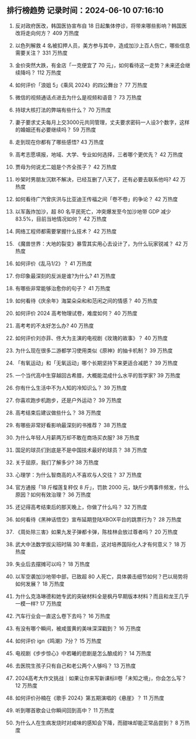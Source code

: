 
## 排行榜趋势 记录时间：2024-06-10 07:16:10
  
  1. 反对政府医改，韩国医协宣布自 18 日起集体停诊，将带来哪些影响？韩国医改将走向何方？ 409 万热度
    
  2. 以色列解救 4 名被扣押人员，美方参与其中，造成加沙上百人伤亡，哪些信息需要关注？ 331 万热度
    
  3. 金价突然大跌，有金店「一克便宜了 70 元」，如何看待这一走势？未来还会继续降吗？ 112 万热度
    
  4. 如何评价「浪姐 5」《乘风 2024》的四公舞台？ 77 万热度
    
  5. 微信的视频通话点进去为什么是视频和语音？ 73 万热度
    
  6. 持球大核打法的弊端有些什么？ 70 万热度
    
  7. 妻子要求丈夫每月上交3000元共同管理，丈夫要求密码一人设3个数字，这样的婚姻还有必要继续吗？ 59 万热度
    
  8. 走到现在你都有了哪些感悟? 43 万热度
    
  9. 高考志愿填报，地域、大学、专业如何选择，三者哪个更优先？ 42 万热度
    
  10. 贾母为何说尤二姐是个齐全孩子？ 42 万热度
    
  11. 吵架时男朋友沉默不解决，已经互删了八天了，还有必要去联系他吗? 42 万热度
    
  12. 如何看待广汽曾庆洪与比亚迪王传福之间「卷不卷」的争论？ 42 万热度
    
  13. 以军轰炸加沙，超 80 名平民死亡，冲突爆发至今加沙地带 GDP 减少 83.5%，目前当地情况如何？ 42 万热度
    
  14. 网络工程师都需要掌握什么技术？ 42 万热度
    
  15. 《魔兽世界：大地的裂变》暴雪其实用心去设计了，为什么玩家锐减？ 42 万热度
    
  16. 如何评价《乱马1/2》？ 41 万热度
    
  17. 你印象最深刻的反派是谁?为什么? 41 万热度
    
  18. 有哪些非常能够治愈你的句子？ 41 万热度
    
  19. 如何看待《庆余年》海棠朵朵和和范闲之间的情感？ 40 万热度
    
  20. 如何评价 2024 高考物理试卷，难度如何？ 40 万热度
    
  21. 高考考的不太好怎么办? 40 万热度
    
  22. 如何评价刘亦菲、佟大为主演的电视剧《玫瑰的故事》？ 40 万热度
    
  23. 为什么现在很多二游都学习使用类似《原神》的抽卡机制？ 39 万热度
    
  24. 「有氧运动」和「无氧运动」哪个长期坚持下来更适合减肥？ 39 万热度
    
  25. 一个当代高中生穿越回古希腊，大概能混成什么水平的哲学家? 39 万热度
    
  26. 你有什么生活中不为人知的冷知识么？ 39 万热度
    
  27. 你喜欢跑步机跑步，还是户外运动？ 39 万热度
    
  28. 高考结束后建议做些什么？ 38 万热度
    
  29. 有哪些非常好看影响最深刻的书推荐？ 38 万热度
    
  30. 为什么年轻人月薪两万却不敢在商场买衣服? 38 万热度
    
  31. 国足的球员们到底是不是中国技术最好的球员？ 38 万热度
    
  32. 关于屈原，我们了解多少? 38 万热度
    
  33. 心理学：为什么智商高的人不喜欢与人交往？ 37 万热度
    
  34. 官方通报「18 斤榴莲复秤仅 8 斤」，罚款 2000 元，缺斤少两事件频发，什么原因？如何有效治理？ 36 万热度
    
  35. 还记得高考结束后的那天晚上，你做了什么吗？ 32 万热度
    
  36. 如何看待《黑神话悟空》宣布延期登陆XBOX平台的跳票行为？ 28 万热度
    
  37. 《周处除三害》如果九发子弹都卡弹，陈桂林会放过尊者吗？ 20 万热度
    
  38. 武大中法数学拔尖班时隔 30 年重启，这对培养国际化人才有何意义？ 18 万热度
    
  39. 失业后去摆摊可以吗？ 18 万热度
    
  40. 以军空袭加沙地带中部，已致超 80 人死亡，具体袭击细节如何？巴以局势将如何发展？ 18 万热度
    
  41. 为什么克洛琳德和她专武的突破材料全是枫丹早期版本材料？而且和龙王几乎一模一样? 17 万热度
    
  42. 汽车行业会一直这么卷下去吗？ 16 万热度
    
  43. 有没有哪个瞬间，被咸蛋黄的美味深深戳到？ 16 万热度
    
  44. 如何评价 ign《鸣潮》7分？ 15 万热度
    
  45. 电视剧《步步惊心》中若曦的悲剧是怎么酿成的？ 14 万热度
    
  46. 去医院生孩子只有自己和老公两个人够吗？ 13 万热度
    
  47. 2024高考大作文挑战｜如果让你来写新课标II卷「未知之境」，你会怎么写？ 12 万热度
    
  48. 如何评价孙楠在《歌手 2024》第五期演唱的《悬崖》？ 11 万热度
    
  49. 听到哪首歌会让你瞬间回到高中？ 11 万热度
    
  50. 为什么人在生病发烧时对咸味的感知会下降，而甜味却能正常品尝到？ 8 万热度
    